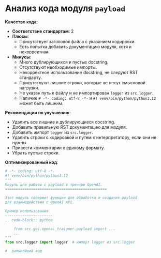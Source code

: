 # Анализ кода модуля `payload`

**Качество кода**:
- **Соответствие стандартам**: 2
- **Плюсы**:
    - Присутствует заголовок файла с указанием кодировки.
    - Есть попытка добавить документацию модуля, хотя и некорректная.
- **Минусы**:
    - Много дублирующихся и пустых docstring.
    - Отсутствуют необходимые импорты.
    - Некорректное использование docstring, не следуют RST стандарту.
    - Присутствуют лишние строки, которые не несут смысловой нагрузки.
    - Не указан путь к файлу и не импортирован `logger` из `src.logger`.
    - Наличие `# -*- coding: utf-8 -*-` и `#! venv/bin/python/python3.12` может быть лишним.

**Рекомендации по улучшению**:
- Удалить все лишние и дублирующиеся docstring.
- Добавить правильную RST документацию для модуля.
- Добавить импорт `logger` из `src.logger`.
- Удалить строки с кодировкой и путем к интерпретатору, если они не нужны.
- Привести комментарии к единому формату.
- Убрать пустые строки.

**Оптимизированный код**:
```python
# -*- coding: utf-8 -*-
#! venv/bin/python/python3.12
"""
Модуль для работы с payload в тренере OpenAI.
===============================================

Этот модуль содержит функции для обработки и создания payload
для взаимодействия с OpenAI API.

Пример использования
----------------------
.. code-block:: python

    from src.gui.openai_trаigner.payload import ...
    ...
"""
from src.logger import logger  # импорт logger из src.logger

#  дальнейший код
```